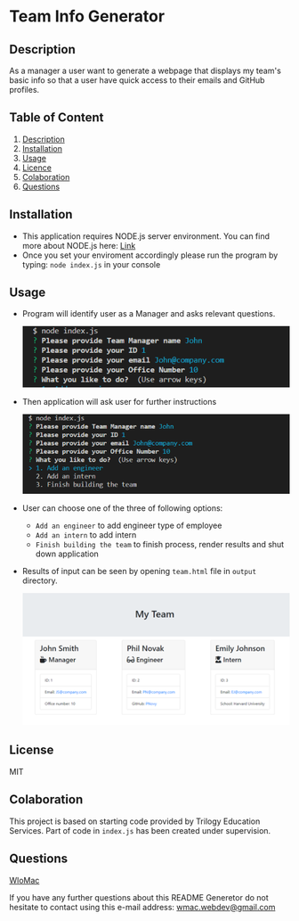 
# Team Info Generator
## Description <a name="description"></a>

As a manager a user want to generate a webpage that displays my team's basic info so that a user have quick access to their emails and GitHub profiles.

## Table of Content

1. [Description](#description)
2. [Installation](#installation)
3. [Usage](#usage)
4. [Licence](#licence)
5. [Colaboration](#colaboration)
6. [Questions](#questions)

## <a name="installation"></a> Installation 
* This application requires NODE.js server environment. You can find more about NODE.js here: 
[Link](https://nodejs.dev/en/learn/how-to-install-nodejs/) 
* Once you set your enviroment accordingly please run the program by typing: `node index.js` in your console


## Usage <a name="usage"></a>
* Program will identify user as a Manager and asks relevant questions. 

    ![Manager's question image](./images/image1.png)

* Then application will ask user for further instructions

    ![Decision image](./images/image2.png)

* User can choose one of the three of following options:
    * `Add an engineer` to add engineer type of employee
    * `Add an intern` to add intern
    * `Finish building the team` to finish process, render results and shut down application

* Results of input can be seen by opening `team.html` file in `output` directory. 

    ![Render example](./images/image3.png)


## License <a name="licence"></a>
MIT

## Colaboration <a name="colaboration"></a>
This project is based on starting code provided by Trilogy Education Services. Part of code in `index.js` has been created under supervision.


## Questions <a name="questions"></a>
[WloMac](https://github.com/WloMac)

If you have any further questions about this README Generetor do not hesitate to contact using this e-mail address: wmac.webdev@gmail.com

